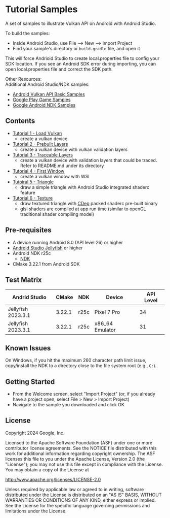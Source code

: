Tutorial Samples
================
A set of samples to illustrate Vulkan API on Android with Android Studio.

To build the samples:
- Inside Android Studio, use File --> New --> Import Project
- Find your sample's directory or `build.gradle` file, and open it

This will force Andrioid Studio to create local.properties file to config your SDK location. If you see
an Android SDK error during importing, you can open local.properties file and correct the SDK path.

Other Resources:	
Additional Android Studio/NDK samples:    
- [Android Vulkan API Basic Samples](https://github.com/googlesamples/vulkan-basic-samples)
- [Google Play Game Samples](https://github.com/playgameservices/cpp-android-basic-samples)
- [Google Android NDK Samples](https://github.com/googlesamples/android-ndk)

Contents
-------------
- [Tutorial 1 - Load Vulkan](./tutorial01_load_vulkan)
  - create a vulkan device
- [Tutorial 2 - Prebuilt Layers](./tutorial02_prebuild_layers)
  - create a vulkan device with vulkan validation layers
- [Tutorial 3 - Traceable Layers](./tutorial03_traceable_layers)
  - create a vulkan device with validation layers that could be traced.
Refer to README.md under its directory
- [Tutorial 4 - First Window](./tutorial04_first_window)
  - create a vulkan window with WSI 
- [Tutoiral 5 - Triangle](./tutorial05_triangle)
  - draw a simple triangle with Android Studio integrated shaderc feature
- [Tutorial 6 - Texture](./tutorial06_texture)
  - draw textured triangle with [CDep](https://github.com/google/cdep) packed shaderc pre-built binary
  - glsl shaders are compiled at app run time (similar to openGL traditional shader compiling model)

Pre-requisites
--------------
- A device running Android 8.0 (API level 26) or higher
- [Android Studio Jellyfish](https://developer.android.com/studio/index.html) or higher
- Android NDK r25c
    * [NDK](https://developer.android.com/ndk/downloads/index.html)
- CMake 3.22.1 from Android SDK

Test Matrix
------------
| Andrid Studio         | CMake       | NDK      | Device          | API Level |
|-----------------------|-------------|----------|-----------------|-----------|
| Jellyfish 2023.3.1    | 3.22.1      | r25c     | Pixel 7 Pro     | 34        |
| Jellyfish 2023.3.1    | 3.22.1      | r25c     | x86_64 Emulator | 31        |


Known Issues
------------

On Windows, if you hit the maximum 260 character path limit issue, copy/install the NDK
to a directory close to the file system root (e.g., `C:`).

Getting Started
---------------
- From the Welcome screen, select "Import Project" (or, if you already have a project open, select File > New > Import Project)
- Navigate to the sample you downloaded and click OK

License
-------
Copyright 2024 Google, Inc.

Licensed to the Apache Software Foundation (ASF) under one or more contributor
license agreements.  See the NOTICE file distributed with this work for
additional information regarding copyright ownership.  The ASF licenses this
file to you under the Apache License, Version 2.0 (the "License"); you may not
use this file except in compliance with the License.  You may obtain a copy of
the License at

http://www.apache.org/licenses/LICENSE-2.0

Unless required by applicable law or agreed to in writing, software
distributed under the License is distributed on an "AS IS" BASIS, WITHOUT
WARRANTIES OR CONDITIONS OF ANY KIND, either express or implied.  See the
License for the specific language governing permissions and limitations under
the License.
